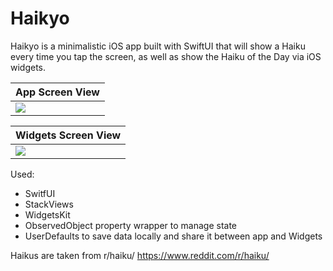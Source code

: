 # Haikyo

Haikyo is a minimalistic iOS app built with SwiftUI that will show a Haiku every time you tap the screen, as well as show the Haiku of the Day via iOS widgets.

| App Screen View |
|---------------------|
|![](https://tilcode.blog/wp-content/uploads/2021/08/Simulator-Screen-Recording-iPhone-8-2021-08-23-at-10.58.25.gif)|

| Widgets Screen View |
|---------------------|
|![](https://tilcode.blog/wp-content/uploads/2021/08/2021-08-15-mvp.gif)|

Used:

- SwitfUI
- StackViews
- WidgetsKit
- ObservedObject property wrapper to manage state
- UserDefaults to save data locally and share it between app and Widgets

Haikus are taken from r/haiku/ https://www.reddit.com/r/haiku/